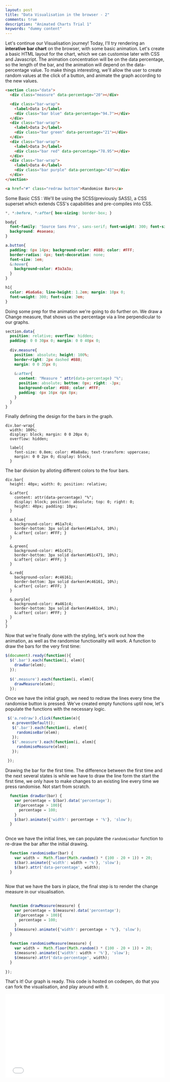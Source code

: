 ```yaml
---
layout: post
title: "Data Visualisation in the browser - 2"
comments: true
description: "Animated Charts Trial 1"
keywords: "dummy content"
---
```


Let's continue our Visualisation journey! Today, I'll try rendering an **interative bar chart** on the browser, with some basic animation.
Let's create a basic HTML layout for the chart, which we can customise later with CSS and Javascript.
The animation concentration will be on the data percentage, so the length of the bar, and the animation will depend on the data-percentage value.
To make things interesting, we'll allow the user to create random values at the click of a button, and animate the graph according to the new values.

```html
<section class="data">
  <div class="measure" data-percentage="20"></div>

  <div class="bar-wrap">
    <label>Data 1</label>
    <div class="bar blue" data-percentage="94.7"></div>
  </div>
  <div class="bar-wrap">
    <label>Data 2</label>
    <div class="bar green" data-percentage="21"></div>
  </div>
  <div class="bar-wrap">
    <label>Data 3</label>
    <div class="bar red" data-percentage="78.95"></div>
  </div>
  <div class="bar-wrap">
    <label>Data 4</label>
    <div class="bar purple" data-percentage="43"></div>
  </div>
</section>

<a href="#" class="redraw button">Randomise Bars</a>
```

Some Basic CSS :
We'll be using the SCSS(previously SASS), a CSS superset which extends CSS's capabilities and pre-compiles into CSS.

```CSS
*, *:before, *:after{ box-sizing: border-box; }

body{
  font-family: 'Source Sans Pro', sans-serif; font-weight: 300; font-size: 14px; padding: 30px;
  background: #eaeaea;
}

a.button{
  padding: 6px 14px; background-color: #888; color: #FFF;
  border-radius: 4px; text-decoration: none;
  font-size: 1em;
  &:hover{
    background-color: #3a3a3a;
  }
}

h1{
  color: #6a6a6a; line-height: 1.2em; margin: 10px 0;
  font-weight: 300; font-size: 3em;
}
```
Doing some prep for the animation we're going to do further on. We draw a Change measure, that shows us the percentage via a line perpendicular to our graphs. 

```CSS
section.data{
  position: relative; overflow: hidden;
  padding: 0 0 30px 0; margin: 0 0 40px 0;
  
  div.measure{
    position: absolute; height: 100%;
    border-right: 2px dashed #888;
    margin: 0 0 35px 0;
    
    &:after{
      content: "Measure " attr(data-percentage) "%";
      position: absolute; bottom: 0px; right: -3px;
      background-color: #888; color: #FFF;
      padding: 4px 16px 4px 8px;
    }
  }
}
```
Finally defining the design for the bars in the graph. 

```
div.bar-wrap{
  width: 100%;
  display: block; margin: 0 0 20px 0;
  overflow: hidden; 
  
  label{
    font-size: 0.8em; color: #8a8a8a; text-transform: uppercase;
    margin: 0 0 2px 0; display: block;
  }
  ```
  The bar division by alloting different colors to the four bars.
  ```
  div.bar{
    height: 40px; width: 0; position: relative;
    
    &:after{
      content: attr(data-percentage) "%";
      display: block; position: absolute; top: 0; right: 0;
      height: 40px; padding: 10px;
    }
    
    &.blue{
      background-color: #61a7c4;
      border-bottom: 3px solid darken(#61a7c4, 10%);
      &:after{ color: #FFF; }
    }
    
    &.green{
      background-color: #61c471;
      border-bottom: 3px solid darken(#61c471, 10%);
      &:after{ color: #FFF; }
    }
    
    &.red{
      background-color: #c46161;
      border-bottom: 3px solid darken(#c46161, 10%);
      &:after{ color: #FFF; }
    }
    
    &.purple{
      background-color: #a461c4;
      border-bottom: 3px solid darken(#a461c4, 10%);
      &:after{ color: #FFF; }
    }
  }
}
```
Now that we're finally done with the styling, let's work out how the animation, as well as the randomise functionality will work.
A function to draw the bars for the very first time:

```javascript
$(document).ready(function(){
  $('.bar').each(function(i, elem){
    drawBar(elem);
  });
  
  $('.measure').each(function(i, elem){
    drawMeasure(elem);
  });
 ``` 
 Once we have the initial graph, we need to redraw the lines every time the randomise button is pressed.
 We've created empty functions uptil now, let's populate the functions with the necessary logic.
 ```javascript
  $('a.redraw').click(function(e){
    e.preventDefault();
    $('.bar').each(function(i, elem){
      randomiseBar(elem);
    });
    $('.measure').each(function(i, elem){
      randomiseMeasure(elem);
    });
  
  });
```
Drawing the bar for the first time. The difference between the first time and the next several states is while we have to draw the line form the start the first time, we only have to make changes to an existing line every time we press randomise. Not start from scratch.

```javascript
  function drawBar(bar) {
    var percentage = $(bar).data('percentage');
    if(percentage > 100){
      percentage = 100;
    }
    $(bar).animate({'width': percentage + '%'}, 'slow');
  }
  
```
Once we have the initial lines, we can populate the `randomisebar` function to re-draw the bar after the initial drawing.

```javascript
  function randomiseBar(bar) {
    var width =  Math.floor(Math.random() * (100 - 20 + 1)) + 20;
    $(bar).animate({'width': width + '%'}, 'slow');
    $(bar).attr('data-percentage', width);
  }
  
```
Now that we have the bars in place, the final step is to render the change measure in our visualisation.

```javascript
   
  function drawMeasure(measure) {
    var percentage = $(measure).data('percentage');
    if(percentage > 100){
      percentage = 100;
    }
    $(measure).animate({'width': percentage + '%'}, 'slow');
  }
  
  function randomiseMeasure(measure) {
    var width =  Math.floor(Math.random() * (100 - 20 + 1)) + 20;
    $(measure).animate({'width': width + '%'}, 'slow');
    $(measure).attr('data-percentage', width);
  }
   
});
```
That's it! Our graph is ready. This code is hosted on codepen, do that you can fork the visualisation, and play around with it.
<div class="video-container">
<iframe height="265" style="width: 100%;" scrolling="no" title="Animated Bar Graph with randomize function" src="//codepen.io/sakshamzs/embed/XwVgjx/?height=265&theme-id=dark&default-tab=css,result" frameborder="no" allowtransparency="true" allowfullscreen="true">
  See the Pen <a href='https://codepen.io/sakshamzs/pen/XwVgjx/'>Animated Bar Graph with randomize function</a> by Saksham Gupta
  (<a href='https://codepen.io/sakshamzs'>@sakshamzs</a>) on <a href='https://codepen.io'>CodePen</a>.
</iframe></div>